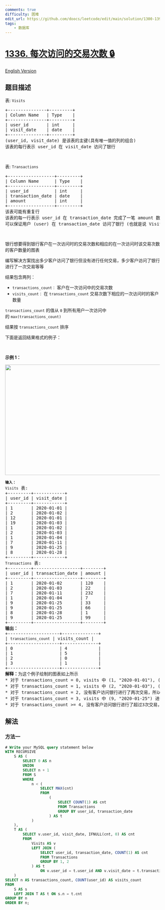 ```yaml
---
comments: true
difficulty: 困难
edit_url: https://github.com/doocs/leetcode/edit/main/solution/1300-1399/1336.Number%20of%20Transactions%20per%20Visit/README.md
tags:
    - 数据库
---
```


<!-- problem:start -->

# [1336. 每次访问的交易次数 🔒](https://leetcode.cn/problems/number-of-transactions-per-visit)

[English Version](/solution/1300-1399/1336.Number%20of%20Transactions%20per%20Visit/README_EN.md)

## 题目描述

<!-- description:start -->

<p>表: <code>Visits</code></p>

<pre>
+---------------+---------+
| Column Name   | Type    |
+---------------+---------+
| user_id       | int     |
| visit_date    | date    |
+---------------+---------+
(user_id, visit_date) 是该表的主键(具有唯一值的列的组合)
该表的每行表示 user_id 在 visit_date 访问了银行
</pre>

<p>&nbsp;</p>

<p>表: <code>Transactions</code></p>

<pre>
+------------------+---------+
| Column Name      | Type    |
+------------------+---------+
| user_id          | int     |
| transaction_date | date    |
| amount           | int     |
+------------------+---------+
该表可能有重复行
该表的每一行表示 user_id 在 transaction_date 完成了一笔 amount 数额的交易
可以保证用户 (user) 在 transaction_date 访问了银行 (也就是说 Visits 表包含 (user_id, transaction_date) 行)
</pre>

<p>&nbsp;</p>

<p>银行想要得到银行客户在一次访问时的交易次数和相应的在一次访问时该交易次数的客户数量的图表</p>

<p>编写解决方案找出多少客户访问了银行但没有进行任何交易，多少客户访问了银行进行了一次交易等等</p>

<p>结果包含两列：</p>

<ul>
	<li><code>transactions_count：</code>&nbsp;客户在一次访问中的交易次数</li>
	<li><code>visits_count：</code> 在&nbsp;<code>transactions_count</code>&nbsp;交易次数下相应的一次访问时的客户数量</li>
</ul>

<p><code>transactions_count</code> 的值从&nbsp;<code>0</code>&nbsp;到所有用户一次访问中的&nbsp;<code>max(transactions_count)</code>&nbsp;</p>

<p>结果按&nbsp;<code>transactions_count</code>&nbsp;排序</p>

<p>下面是返回结果格式的例子：</p>

<p>&nbsp;</p>

<p><strong>示例 1：</strong></p>

<p><img alt="" src="https://fastly.jsdelivr.net/gh/doocs/leetcode@main/solution/1300-1399/1336.Number%20of%20Transactions%20per%20Visit/images/chart.png" style="height:359px; width:600px" /></p>

<pre>
<code><strong>输入：</strong>
Visits</code> 表:
+---------+------------+
| user_id | visit_date |
+---------+------------+
| 1       | 2020-01-01 |
| 2       | 2020-01-02 |
| 12      | 2020-01-01 |
| 19      | 2020-01-03 |
| 1       | 2020-01-02 |
| 2       | 2020-01-03 |
| 1       | 2020-01-04 |
| 7       | 2020-01-11 |
| 9       | 2020-01-25 |
| 8       | 2020-01-28 |
+---------+------------+
<code>Transactions</code> 表:
+---------+------------------+--------+
| user_id | transaction_date | amount |
+---------+------------------+--------+
| 1       | 2020-01-02       | 120    |
| 2       | 2020-01-03       | 22     |
| 7       | 2020-01-11       | 232    |
| 1       | 2020-01-04       | 7      |
| 9       | 2020-01-25       | 33     |
| 9       | 2020-01-25       | 66     |
| 8       | 2020-01-28       | 1      |
| 9       | 2020-01-25       | 99     |
+---------+------------------+--------+
<strong>输出：</strong>
+--------------------+--------------+
| <code>transactions_count</code> | visits_count |
+--------------------+--------------+
| 0                  | 4            |
| 1                  | 5            |
| 2                  | 0            |
| 3                  | 1            |
+--------------------+--------------+
<strong>解释：</strong>为这个例子绘制的图表如上所示
* 对于 transactions_count = 0, visits 中 (1, "2020-01-01"), (2, "2020-01-02"), (12, "2020-01-01") 和 (19, "2020-01-03") 没有进行交易，所以 visits_count = 4 。
* 对于 transactions_count = 1, visits 中 (2, "2020-01-03"), (7, "2020-01-11"), (8, "2020-01-28"),&nbsp;(1, "2020-01-02") 和 (1, "2020-01-04") 进行了一次交易，所以 visits_count = 5 。
* 对于 transactions_count = 2, 没有客户访问银行进行了两次交易，所以 visits_count = 0 。
* 对于 transactions_count = 3, visits 中&nbsp;(9, "2020-01-25") 进行了三次交易，所以 visits_count = 1 。
* 对于 transactions_count &gt;= 4, 没有客户访问银行进行了超过3次交易，所以我们停止在 transactions_count = 3 。
</pre>

<!-- description:end -->

## 解法

<!-- solution:start -->

### 方法一

<!-- tabs:start -->

```sql
# Write your MySQL query statement below
WITH RECURSIVE
    S AS (
        SELECT 0 AS n
        UNION
        SELECT n + 1
        FROM S
        WHERE
            n < (
                SELECT MAX(cnt)
                FROM
                    (
                        SELECT COUNT(1) AS cnt
                        FROM Transactions
                        GROUP BY user_id, transaction_date
                    ) AS t
            )
    ),
    T AS (
        SELECT v.user_id, visit_date, IFNULL(cnt, 0) AS cnt
        FROM
            Visits AS v
            LEFT JOIN (
                SELECT user_id, transaction_date, COUNT(1) AS cnt
                FROM Transactions
                GROUP BY 1, 2
            ) AS t
                ON v.user_id = t.user_id AND v.visit_date = t.transaction_date
    )
SELECT n AS transactions_count, COUNT(user_id) AS visits_count
FROM
    S AS s
    LEFT JOIN T AS t ON s.n = t.cnt
GROUP BY n
ORDER BY n;
```

<!-- tabs:end -->

<!-- solution:end -->

<!-- problem:end -->
